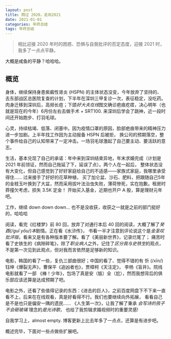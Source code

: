 ```yaml
---
layout: post
title: 跨过 2020，走向2021
date: 2021-01-01
categories: 年终总结
tags: 年终总结
---
```

> 相比迎接 2020 年时的困惑、恐惧与自我批评的否定态度，迎接 2021 时，我多了一点点平静。

大概是咸鱼的平静？哈哈哈。

## 概览

身体，继续保持身患紫癜性肾炎 (HSPN) 的主体状态没变，今年放弃了坚持的、去东部战区总医院复查的计划，下半年在深圳三甲复诊一次，表征稳定，没吃药。
肉身迁移到深圳后，高频长痘；下颌*好大夫在线*图文确诊疤痕疙瘩，决心明年（也就是现在的今年）6月份左右去做手术 + SRT100. 
来深圳后学会了跳神，近一段时间还开始跑步、打羽毛球。

心灵，持续枯竭、低落、闭塞中。因为疫情口罩的原因，脸部疤痕带来的精神压力进一步加剧。上半年找工作因为主动报备 HSPN 后被拒，
换公司的预期落空，整个事件给自己的认知带来了一定冲击。一场羽毛球激起了自己要主动、要活跃的意志。

生活，基本兑现了自己的承诺：年中来到深圳结束异地，年末求婚完成（计划是 2021 年前领证，然而自己拖延了下，延误了点）。两个人在一起后，
整体状态没有大变化，但自己感觉到了好好家庭给自己的不适感——家族式家庭，我哪里承受得住…… 过来接手了好好的花草种植，
买了加仑盆、沙石、肥料，把跟随自己5年的金枝玉叶换到了大盆，然而采用拔叶法治虫失败，薄荷惨死，实在抱歉。租房时莽撞欠考虑，损失 3.5K 定金！
开始买入基金，近期也开户 A 股，算是理财元年吧。

工作，继续 down down down... 也不是没收获，收获之一就是之前的部门挺好的，哈哈哈

阅读，看完《红楼梦》前 80 回，放弃了对通行本后 40 回的阅读，大概了解了*癸酉(/guǐ yǒu/)本*剧情。正在看《水浒传》，
书看一半才注意到评论说这个是*金圣叹批评版*，看来又是有各种版本要了解。看了《美丽新世界》，记录烂尾了；
痛苦时看了史铁生的《病隙碎笔》，除了*职业病人*之外，记住了*区分我与史铁生*的观点，不是第一次见到此观点，但对我而言依然是足够新的知识。

电影，韩国的看了一些，复仇三部曲很好；中国的看了、觉得不错的有 忻 (/xīn/) 钰坤《爆裂无声》，曹保平《追凶者也》，贾樟柯《天注定》，
李杨《盲井》。院线电影就看了一部 《棒！少年》，包场了真是安（尴）全（尬），然而我想背后的俱乐部应该还算是达成预期了吧。

电影之外，还看了些值得记录的东西：《进击的巨人》，之前百度网盘下不下来一直看不上，后来在在线观看，真是好看得不行。我们也要继续向外拓展，
看看自己是不是也只是偏安一隅的遗民…… 《人生第一次》，让我了解了秉承 *会写诗的孩子不会砸玻璃* 理念的*是光诗歌*，
也给了我剪辑求婚视频时的重要灵感! 

自我学习上，almost empty. 博客更新上比去年多了一点点，还算是有进步吧。

概述完毕，下面对一些点做些扩展吧。
